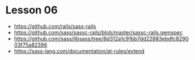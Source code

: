 # Lesson 06
- https://github.com/rails/sass-rails
- https://github.com/sass/sassc-rails/blob/master/sassc-rails.gemspec
- https://github.com/sass/libsass/tree/8d312a1c91bb7dd22883ebdfc829003f75a82396
- https://sass-lang.com/documentation/at-rules/extend
